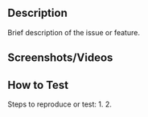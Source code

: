## Description
Brief description of the issue or feature.

## Screenshots/Videos
<!-- Drag and drop images/videos here -->

## How to Test
Steps to reproduce or test:
1. 
2. 

